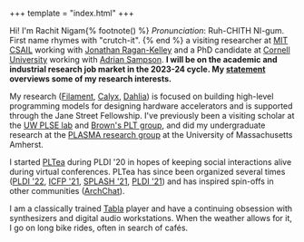 +++
template = "index.html"
+++

Hi! I'm Rachit Nigam{% footnote() %}
*Pronunciation*: Ruh-CHITH NI-gum. First name rhymes with "crutch-it".
{% end %}
a visiting researcher at [MIT CSAIL][csail] working with [Jonathan Ragan-Kelley][jrk] and a PhD candidate at [Cornell University][pl-cornell] working with [Adrian Sampson][adrian].
**I will be on the academic and industrial research job market in the 2023-24 cycle. My [statement][research-stmt] overviews some of my research interests.**

My research ([Filament][], [Calyx][], [Dahlia][]) is focused on building high-level programming models for designing hardware accelerators and is supported through the Jane Street Fellowship.
I've previously been a visiting scholar at the [UW PLSE lab][plse] and [Brown's PLT group][brown-plt], and did my undergraduate research at the [PLASMA research group][plasma] at the University of Massachusetts Amherst.

I started [PLTea][] during PLDI '20 in hopes of keeping social interactions alive during virtual conferences. PLTea has since been organized several times ([PLDI '22][plt-pldi22], [ICFP '21][plt-icfp21], [SPLASH '21][plt-oopsla21], [PLDI '21][plt-pldi21]) and has inspired spin-offs in other communities ([ArchChat][]).

I am a classically trained [Tabla][] player and have a continuing obsession with synthesizers and digital audio workstations.
When the weather allows for it, I go on long bike rides, often in search of cafés.

[capra]: https://capra.cs.cornell.edu/
[adrian]: https://www.cs.cornell.edu/~asampson/
[plasma]: https://plasma-umass.org/
[arjun]: https://ccs.neu.edu/~arjunguha/main/home/
[pl-cornell]: http://pl.cs.cornell.edu
[dahlia]: https://capra.cs.cornell.edu/dahlia
[calyx]: https://calyxir.org
[plt-icfp21]: https://icfp21.sigplan.org/committee/icfp-2021-pltea-pltea-organization
[plt-oopsla21]: https://2021.splashcon.org/track/splash-2021-pltea
[plt-pldi21]: https://pldi21.sigplan.org/track/pldi-2021-community
[archchat]: https://www.sigarch.org/introducing-the-archchat-social-hour-connecting-computer-architects-everywhere/
[plt-pldi22]: https://pldi22.sigplan.org/track/pldi-2022-pldi#program
[plse]: https://uwplse.org/
[csail]: https://www.csail.mit.edu/
[jrk]: https://people.csail.mit.edu/jrk/
[filament]: https://filamenthdl.com
[brown-plt]: https://cs.brown.edu/research/plt/
[research-stmt]: /files/research.pdf
[tabla]: https://en.wikipedia.org/wiki/Tabla
[pltea]: https://pltea.github.io/